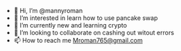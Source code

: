 - 👋 Hi, I’m @mannyroman
- 👀 I’m interested in learn how to use pancake swap 
- 🌱 I’m currently new and learning crypto
- 💞️ I’m looking to collaborate on cashing out witout errors
- 📫 How to reach me Mroman765@gmail.com

<!---
mannyroman/mannyroman is a ✨ special ✨ repository because its `README.md` (this file) appears on your GitHub profile.
You can click the Preview link to take a look at your changes.
--->
